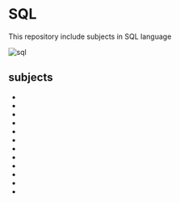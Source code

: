 # SQL
This repository include subjects in SQL language

![sql](https://user-images.githubusercontent.com/29695545/46472992-89ea3300-c7e7-11e8-95bb-b47507b6f6cb.jpg)

## subjects

*
*
*
*
*
*
*
*
*
*
*
*
